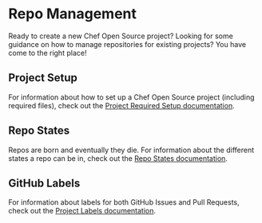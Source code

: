 # Repo Management

Ready to create a new Chef Open Source project? Looking for some guidance on how to manage repositories for existing projects? You have come to the right place!

## Project Setup

For information about how to set up a Chef Open Source project (including required files), check out the [Project Required Setup documentation](project-required-setup.md).

## Repo States

Repos are born and eventually they die. For information about the different states a repo can be in, check out the [Repo States documentation](repo-states.md).

## GitHub Labels

For information about labels for both GitHub Issues and Pull Requests, check out the [Project Labels documentation](github-labels.md).
